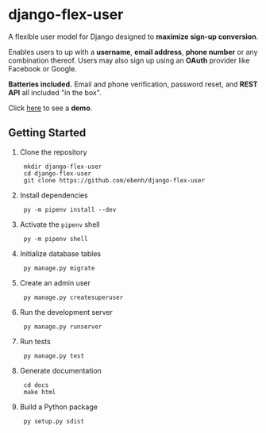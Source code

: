 # django-flex-user

A flexible user model for Django designed to **maximize sign-up conversion**.

Enables users to up with a **username**, **email address**, **phone number** or any combination thereof. Users may also
sign up using an **OAuth** provider like Facebook or Google.

**Batteries included.** Email and phone verification, password reset, and **REST API** all included "in the box".

Click [here](https://django-flex-user.herokuapp.com/) to see a **demo**.

## Getting Started

1. Clone the repository

        mkdir django-flex-user
        cd django-flex-user
        git clone https://github.com/ebenh/django-flex-user

2. Install dependencies

        py -m pipenv install --dev

3. Activate the `pipenv` shell

        py -m pipenv shell

4. Initialize database tables

        py manage.py migrate

5. Create an admin user

        py manage.py createsuperuser

6. Run the development server

        py manage.py runserver

7. Run tests

        py manage.py test

8. Generate documentation

        cd docs
        make html

9. Build a Python package

        py setup.py sdist
